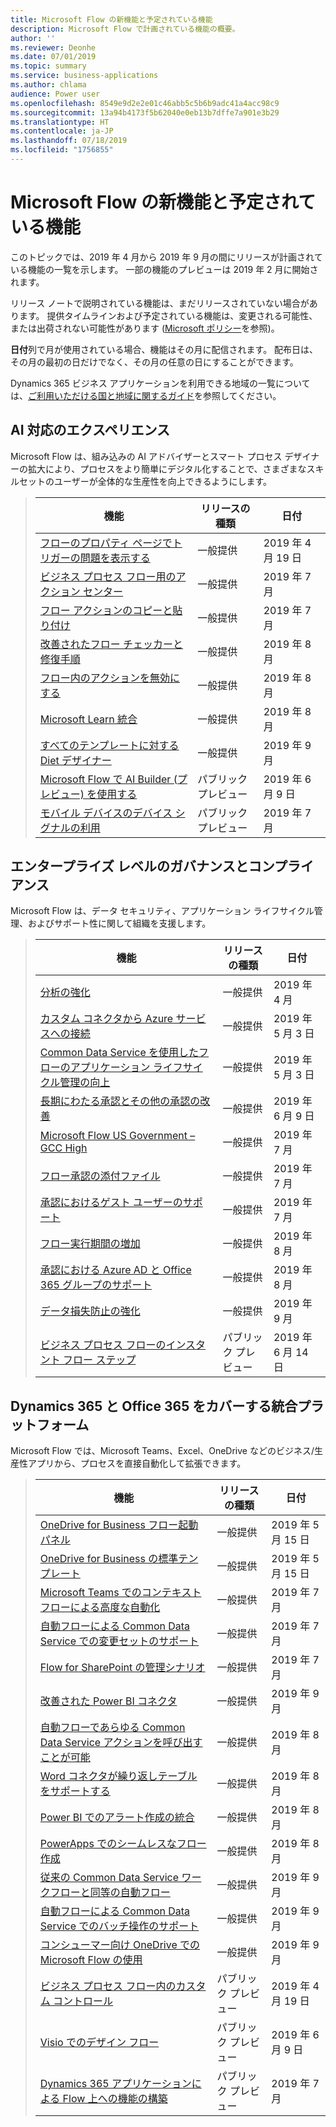 ```yaml
---
title: Microsoft Flow の新機能と予定されている機能
description: Microsoft Flow で計画されている機能の概要。
author: ''
ms.reviewer: Deonhe
ms.date: 07/01/2019
ms.topic: summary
ms.service: business-applications
ms.author: chlama
audience: Power user
ms.openlocfilehash: 8549e9d2e2e01c46abb5c5b6b9adc41a4acc98c9
ms.sourcegitcommit: 13a94b4173f5b62040e0eb13b7dffe7a901e3b29
ms.translationtype: HT
ms.contentlocale: ja-JP
ms.lasthandoff: 07/18/2019
ms.locfileid: "1756855"
---
```

# <a name="whats-new-and-planned-for-microsoft-flow"></a>Microsoft Flow の新機能と予定されている機能

このトピックでは、2019 年 4 月から 2019 年 9 月の間にリリースが計画されている機能の一覧を示します。 一部の機能のプレビューは 2019 年 2 月に開始されます。

リリース ノートで説明されている機能は、まだリリースされていない場合があります。 提供タイムラインおよび予定されている機能は、変更される可能性、または出荷されない可能性があります ([Microsoft ポリシー](https://go.microsoft.com/fwlink/p/?linkid=2007332)を参照)。

**日付**列で月が使用されている場合、機能はその月に配信されます。 配布日は、その月の最初の日だけでなく、その月の任意の日にすることができます。

Dynamics 365 ビジネス アプリケーションを利用できる地域の一覧については、[ご利用いただける国と地域に関するガイド](https://aka.ms/dynamics_365_international_availability_deck)を参照してください。


## <a name="ai-enabled-experiences"></a>AI 対応のエクスペリエンス

Microsoft Flow は、組み込みの AI アドバイザーとスマート プロセス デザイナーの拡大により、プロセスをより簡単にデジタル化することで、さまざまなスキルセットのユーザーが全体的な生産性を向上できるようにします。

> | 機能    | リリースの種類    |  日付 |
> | ---------- | ---------- | ---------- |
> | [フローのプロパティ ページでトリガーの問題を表示する](see-problems-triggers-properties-page.md) | 一般提供 |  2019 年 4 月 19 日  |
> | [ビジネス プロセス フロー用のアクション センター](action-center-business-process-flows.md) | 一般提供 |  2019 年 7 月  |
> | [フロー アクションのコピーと貼り付け](copy-paste-actions.md) | 一般提供 |  2019 年 7 月  |
> | [改善されたフロー チェッカーと修復手順](improved-checker-remediation-steps.md) | 一般提供 |  2019 年 8 月  |
> | [フロー内のアクションを無効にする](deactivate-actions-flows.md) | 一般提供 |  2019 年 8 月  |
> | [Microsoft Learn 統合](learn-integration.md) | 一般提供 |  2019 年 8 月  |
> | [すべてのテンプレートに対する Diet デザイナー](diet-designer-all-templates.md) | 一般提供 |  2019 年 9 月  |
> | [Microsoft Flow で AI Builder (プレビュー) を使用する](extract-structured-data-emails-html-pdf.md) | パブリック プレビュー |  2019 年 6 月 9 日  |
> | [モバイル デバイスのデバイス シグナルの利用](leverage-device-signals-mobile-devices.md) | パブリック プレビュー |  2019 年 7 月  |

## <a name="enterprise-grade-governance-and-compliance"></a>エンタープライズ レベルのガバナンスとコンプライアンス

Microsoft Flow は、データ セキュリティ、アプリケーション ライフサイクル管理、およびサポート性に関して組織を支援します。

> | 機能    | リリースの種類    |  日付 |
> | ---------- | ---------- | ---------- |
> | [分析の強化](analytics-enhancements.md) | 一般提供 |  2019 年 4 月  |
> | [カスタム コネクタから Azure サービスへの接続](connect-azure-services-custom-connectors.md) | 一般提供 |  2019 年 5 月 3 日  |
> | [Common Data Service を使用したフローのアプリケーション ライフサイクル管理の向上](general-availability-solution-capabilities.md) | 一般提供 |  2019 年 5 月 3 日  |
> | [長期にわたる承認とその他の承認の改善](long-lived-approvals-other-approval-improvements.md) | 一般提供 |  2019 年 6 月 9 日  |
> | [Microsoft Flow US Government – GCC High](us-government-–-gcc-high.md) | 一般提供 |  2019 年 7 月  |
> | [フロー承認の添付ファイル](attachments-approvals.md) | 一般提供 |  2019 年 7 月  |
> | [承認におけるゲスト ユーザーのサポート](support-guest-users-approvals.md) | 一般提供 |  2019 年 7 月  |
> | [フロー実行期間の増加](increased-run-duration.md) | 一般提供 |  2019 年 8 月  |
> | [承認における Azure AD と Office 365 グループのサポート](support-azure-ad-office-365-groups-approvals.md) | 一般提供 |  2019 年 8 月  |
> | [データ損失防止の強化](data-loss-prevention-enhancements.md) | 一般提供 |  2019 年 9 月  |
> | [ビジネス プロセス フローのインスタント フロー ステップ](instant-steps-business-process-flows.md) | パブリック プレビュー |  2019 年 6 月 14 日  |

## <a name="unified-platform-across-dynamics-365-and-office-365"></a>Dynamics 365 と Office 365 をカバーする統合プラットフォーム

Microsoft Flow では、Microsoft Teams、Excel、OneDrive などのビジネス/生産性アプリから、プロセスを直接自動化して拡張できます。

> | 機能    | リリースの種類    |  日付 |
> | ---------- | ---------- | ---------- |
> | [OneDrive for Business フロー起動パネル](onedrive-business-launch-panel.md) | 一般提供 |  2019 年 5 月 15 日  |
> | [OneDrive for Business の標準テンプレート](onedrive-business-request-sign-off.md) | 一般提供 |  2019 年 5 月 15 日  |
> | [Microsoft Teams でのコンテキスト フローによる高度な自動化](contextual-flows-power-automation-teams.md) | 一般提供 |  2019 年 7 月  |
> | [自動フローによる Common Data Service での変更セットのサポート](automated-flows-support-change-sets-common-data-service.md) | 一般提供 |  2019 年 7 月  |
> | [Flow for SharePoint の管理シナリオ](sharepoint-admin-scenarios.md) | 一般提供 |  2019 年 7 月  |
> | [改善された Power BI コネクタ](improved-power-bi-connector.md) | 一般提供 |  2019 年 9 月  |
> | [自動フローであらゆる Common Data Service アクションを呼び出すことが可能](automated-flows-call-common-data-service-action.md) | 一般提供 |  2019 年 8 月  |
> | [Word コネクタが繰り返しテーブルをサポートする](word-connector-supports-repeating-tables.md) | 一般提供 |  2019 年 8 月  |
> | [Power BI でのアラート作成の統合](integrated-alert-creation-power-bi.md) | 一般提供 |  2019 年 8 月  |
> | [PowerApps でのシームレスなフロー作成](seamless-creation.md) | 一般提供 |  2019 年 8 月  |
> | [従来の Common Data Service ワークフローと同等の自動フロー](automated-parity-classic-common-data-service-workflows.md) | 一般提供 |  2019 年 9 月  |
> | [自動フローによる Common Data Service でのバッチ操作のサポート](automated-flows-support-batch-operations-common-data-service.md) | 一般提供 |  2019 年 9 月  |
> | [コンシューマー向け OneDrive での Microsoft Flow の使用](use-onedrive-consumers.md) | 一般提供 |  2019 年 9 月  |
> | [ビジネス プロセス フロー内のカスタム コントロール](custom-controls-business-process-flows.md) | パブリック プレビュー |  2019 年 4 月 19 日  |
> | [Visio でのデザイン フロー](design-flows-visio.md) | パブリック プレビュー |  2019 年 6 月 9 日  |
> | [Dynamics 365 アプリケーションによる Flow 上への機能の構築](dynamics-365-applications-building-features.md) | パブリック プレビュー |  2019 年 7 月  |
